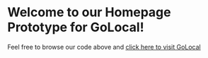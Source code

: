 # Welcome to our Homepage Prototype for GoLocal!
Feel free to browse our code above and [click here to visit GoLocal](https://derynboscariol.github.io/homepagePrototype/)
